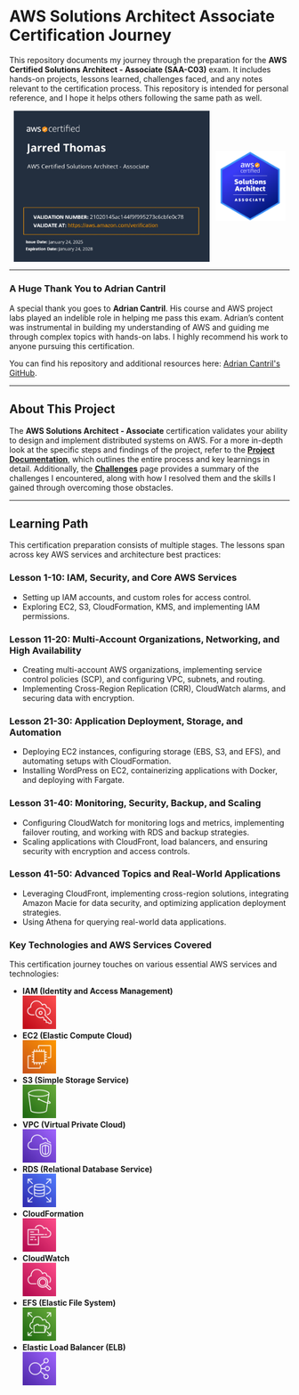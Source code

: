 # AWS Solutions Architect Associate Certification Journey

This repository documents my journey through the preparation for the **AWS Certified Solutions Architect - Associate (SAA-C03)** exam. It includes hands-on projects, lessons learned, challenges faced, and any notes relevant to the certification process. This repository is intended for personal reference, and I hope it helps others following the same path as well.

<div style="display: flex; justify-content: center; align-items: center;">
    <img src="images/AWS_associate_certificate_page.jpg" alt="AWS SAA-C03 Certificate" style="width: 70%; margin-right: 10px;" />
    <img src="images/aws-certified-solutions-architect-associate.png" alt="AWS SAA Badge" style="width: 25%;" />
</div>

---

### A Huge Thank You to Adrian Cantril

A special thank you goes to **Adrian Cantril**. His course and AWS project labs played an indelible role in helping me pass this exam. Adrian’s content was instrumental in building my understanding of AWS and guiding me through complex topics with hands-on labs. I highly recommend his work to anyone pursuing this certification.

You can find his repository and additional resources here: [Adrian Cantril's GitHub](https://github.com/acantril).

---

## About This Project

The **AWS Solutions Architect - Associate** certification validates your ability to design and implement distributed systems on AWS. For a more in-depth look at the specific steps and findings of the project, refer to the **[Project Documentation](project_documentation.md)**, which outlines the entire process and key learnings in detail. Additionally, the **[Challenges](challenges.md)** page provides a summary of the challenges I encountered, along with how I resolved them and the skills I gained through overcoming those obstacles.

---

## Learning Path

This certification preparation consists of multiple stages. The lessons span across key AWS services and architecture best practices:

### **Lesson 1-10: IAM, Security, and Core AWS Services**
- Setting up IAM accounts, and custom roles for access control.
- Exploring EC2, S3, CloudFormation, KMS, and implementing IAM permissions.

### **Lesson 11-20: Multi-Account Organizations, Networking, and High Availability**
- Creating multi-account AWS organizations, implementing service control policies (SCP), and configuring VPC, subnets, and routing.
- Implementing Cross-Region Replication (CRR), CloudWatch alarms, and securing data with encryption.

### **Lesson 21-30: Application Deployment, Storage, and Automation**
- Deploying EC2 instances, configuring storage (EBS, S3, and EFS), and automating setups with CloudFormation.
- Installing WordPress on EC2, containerizing applications with Docker, and deploying with Fargate.

### **Lesson 31-40: Monitoring, Security, Backup, and Scaling**
- Configuring CloudWatch for monitoring logs and metrics, implementing failover routing, and working with RDS and backup strategies.
- Scaling applications with CloudFront, load balancers, and ensuring security with encryption and access controls.

### **Lesson 41-50: Advanced Topics and Real-World Applications**
- Leveraging CloudFront, implementing cross-region solutions, integrating Amazon Macie for data security, and optimizing application deployment strategies.
- Using Athena for querying real-world data applications.

### **Key Technologies and AWS Services Covered**

This certification journey touches on various essential AWS services and technologies:

- **IAM (Identity and Access Management)**  
  <img src="images/IAM%20Identity%20Center.png" alt="IAM" width="60" height="60" />
- **EC2 (Elastic Compute Cloud)**  
  <img src="images/EC2.png" alt="EC2" width="60" height="60" />
- **S3 (Simple Storage Service)**  
  <img src="images/Simple%20Storage%20Service.png" alt="S3" width="60" height="60" />
- **VPC (Virtual Private Cloud)**  
  <img src="images/Virtual%20Private%20Cloud.png" alt="VPC" width="60" height="60" />
- **RDS (Relational Database Service)**  
  <img src="images/RDS.png" alt="RDS" width="60" height="60" />
- **CloudFormation**  
  <img src="images/CloudFormation.png" alt="CloudFormation" width="60" height="60" />
- **CloudWatch**  
  <img src="images/CloudWatch.png" alt="CloudWatch" width="60" height="60" />
- **EFS (Elastic File System)**  
  <img src="images/EFS.png" alt="EFS" width="60" height="60" />
- **Elastic Load Balancer (ELB)**  
  <img src="images/Elastic%20Load%20Balancing.png" alt="ELB" width="60" height="60" />
